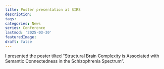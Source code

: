```yaml
---
title: Poster presentation at SIRS  
description:
tags: 
categories: News
series: Conference
lastmod: '2025-03-30'
featuredImage: 
draft: false
---
```


<!--more-->

I presented the poster tilted “Structural Brain Complexity is Associated with Semantic Connectedness in the Schizophrenia Spectrum”.
